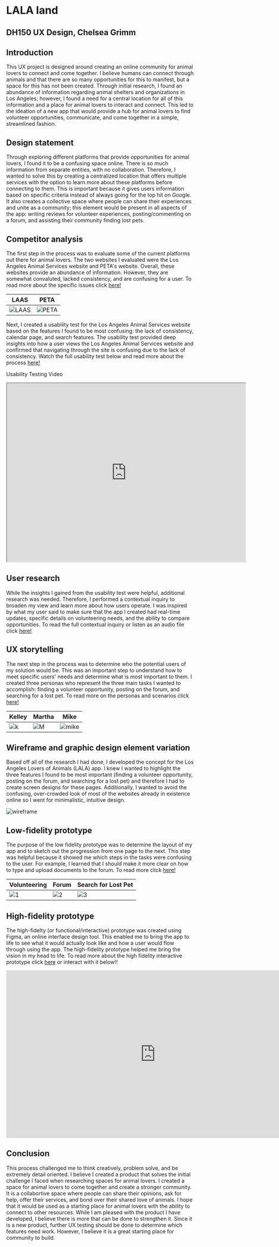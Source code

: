 # LALA land
## DH150 UX Design, Chelsea Grimm

## Introduction

This UX project is designed around creating an online community for animal lovers to connect and come together. I believe humans can connect through animals and that there are so many opportunities for this to manifest, but a space for this has not been created. Through initial research, I found an abundance of information regarding animal shelters and organizations in Los Angeles; however, I found a need for a central location for all of this information and a place for animal lovers to interact and connect. This led to the ideation of a new app that would provide a hub for animal lovers to find volunteer opportunities, communicate, and come together in a simple, streamlined fashion. 

## Design statement 

Through exploring different platforms that provide opportunities for animal lovers, I found it to be a confusing space online. There is so much information from separate entities, with no collaboration. Therefore, I wanted to solve this by creating a centralized location that offers multiple services with the option to learn more about these platforms before connecting to them. This is important because it gives users information based on specific criteria instead of always going for the top hit on Google. It also creates a collective space where people can share their experiences and unite as a community; this element would be present in all aspects of the app: writing reviews for volunteer experiences, posting/commenting on a forum, and assisting their community finding lost pets.

## Competitor analysis

The first step in the process was to evaluate some of the current platforms out there for animal lovers. The two websites I evaluated were the Los Angeles Animal Services website and PETA's website. Overall, these websites provide an abundance of information. However, they are somewhat convaluted, lacked consistency, and are confusing for a user. To read more about the specific issues click [here!](https://github.com/chelseagrimm/DH_150/blob/master/Assignment_01/README.md)


LAAS | PETA
----------|-----------
![LAAS](https://github.com/chelseagrimm/DH_150/raw/master/Assignment_01/laas.png)|![PETA](https://github.com/chelseagrimm/DH_150/raw/master/Assignment_01/peta.png)

Next, I created a usability test for the Los Angeles Animal Services website based on the features I found to be most confusing: the lack of consistency, calendar page, and search features. The usability test provided deep insights into how a user views the Los Angeles Animal Services website and confirmed that navigating through the site is confusing due to the lack of consistency. Watch the full usability test below and read more about the process [here!](https://github.com/chelseagrimm/DH_150/tree/master/Assignment_02)

Usability Testing Video

<iframe src="https://drive.google.com/file/d/18nDjBYmx-hXS4JzY0ntMC0OD6eCJmyx8/preview" width="640" height="480"></iframe>

## User research 

While the insights I gained from the usability test were helpful, additional research was needed. Therefore, I performed a contextual inquiry to broaden my view and learn more about how users operate. I was inspired by what my user said to make sure that the app I created had real-time updates, specific details on volunteering needs, and the ability to compare opportunities. To read the full contextual inquiry or listen as an audio file click [here!](https://github.com/chelseagrimm/DH_150/blob/master/Assignment_05/READ.md)

## UX storytelling

The next step in the process was to determine who the potential users of my solution would be. This was an important step to understand how to meet specific users' needs and determine what is most important to them. I created three personas who represent the three main tasks I wanted to accomplish: finding a volunteer opportunity, posting on the forum, and searching for a lost pet. To read more on the personas and scenarios click [here!](https://github.com/chelseagrimm/DH_150/blob/master/Assignment_04/READ.md)

Kelley | Martha | Mike
-------|--------|------
![k](https://github.com/chelseagrimm/DH_150/raw/master/Assignment_04/Kelley1.png) | ![M](https://github.com/chelseagrimm/DH_150/raw/master/Assignment_04/Martha1.png) | ![mike](https://github.com/chelseagrimm/DH_150/raw/master/Assignment_04/Mike1.png)

## Wireframe and graphic design element variation

Based off all of the research I had done, I developed the concept for the Los Angeles Lovers of Animals (LALA) app. I knew I wanted to highlight the three features I found to be most important (finding a volunteer opportunity, posting on the forum, and searching for a lost pet) and therefore I had to create screen designs for these pages. Additionally, I wanted to avoid the confusing, over-crowded look of most of the websites already in existence online so I went for minimalistic, intuitive design.

![wireframe](https://github.com/chelseagrimm/DH_150/raw/master/Assignment_06/newframes1.png)

## Low-fidelity prototype

The purpose of the low fidelity prototype was to determine the layout of my app and to sketch out the progression from one page to the next. This step was helpful because it showed me which steps in the tasks were confusing to the user. For example, I learned that I should make it more clear on how to type and upload documents to the forum. To read more click [here!](https://github.com/chelseagrimm/DH_150/blob/master/Assignment_06/README.md)

Volunteering | Forum | Search for Lost Pet
------------|--------|------------------
![1](https://github.com/chelseagrimm/DH_150/raw/master/Assignment_06/test1.png) | ![2](https://github.com/chelseagrimm/DH_150/raw/master/Assignment_06/test2.png) | ![3](https://github.com/chelseagrimm/DH_150/raw/master/Assignment_06/test3.png)

## High-fidelity prototype

The high-fidelty (or functional/interactive) prototype was created using Figma, an online interface design tool. This enabled me to bring the app to life to see what it would actually look like and how a user would flow through using the app. The high-fidelity prototype helped me bring the vision in my head to life. To read more about the high fidelity interactive prototype click [here](https://github.com/chelseagrimm/DH_150/tree/master/Assignment_08) or interact with it below!!

<iframe style="border: none;" width="800" height="450" src="https://www.figma.com/embed?embed_host=share&url=https%3A%2F%2Fwww.figma.com%2Fproto%2Fyrt0fLRb55mjJpQWfaZFiy%2FHighFidelityPrototype%3Fnode-id%3D7%253A1%26scaling%3Dscale-down" allowfullscreen></iframe>

## Conclusion

This process challenged me to think creatively, problem solve, and be extremely detail oriented. I believe I created a product that solves the initial challenge I faced when researching spaces for animal lovers. I created a space for animal lovers to come together and create a stronger community. It is a collabortive space where people can share their opinions, ask for help, offer their services, and bond over their shared love of animals. I hope that it would be used as a starting place for animal lovers with the ability to connect to other resources. While I am pleased with the product I have developed, I believe there is more that can be done to strengthen it. Since it is a new product, further UX testing should be done to determine which features need work. However, I believe it is a great starting place for community to build.
